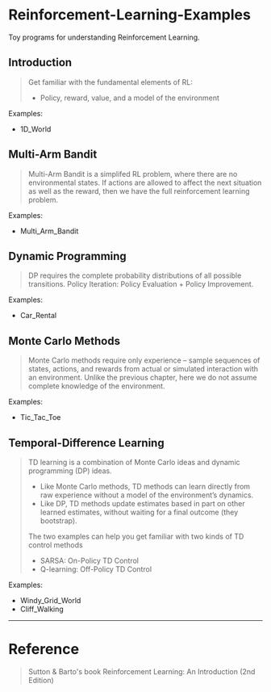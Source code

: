 # Reinforcement-Learning-Examples

Toy programs for understanding Reinforcement Learning.

## Introduction

> Get familiar with the fundamental elements of RL: 
> - Policy, reward, value, and a model of the environment

Examples: 
- 1D_World

## Multi-Arm Bandit
> Multi-Arm Bandit is a simplifed RL problem, where there are no environmental states. If actions are allowed to affect the next situation as well as the reward, then we have the full reinforcement learning problem.

Examples: 
- Multi_Arm_Bandit

## Dynamic Programming
> DP requires the complete probability distributions of all possible transitions.
> Policy Iteration: Policy Evaluation + Policy Improvement.

Examples: 
- Car_Rental

## Monte Carlo Methods
> Monte Carlo methods require only experience – sample sequences of states, actions, and rewards from actual or simulated interaction with an environment. Unlike the previous chapter, here we do not assume complete knowledge of the environment.

Examples: 
- Tic_Tac_Toe

## Temporal-Difference Learning
> TD learning is a combination of Monte Carlo ideas and dynamic programming (DP) ideas.
> - Like Monte Carlo methods, TD methods can learn directly from raw experience without a model of the environment’s dynamics.
> - Like DP, TD methods update estimates based in part on other learned estimates, without waiting for a final outcome (they bootstrap).
> 
> The two examples can help you get familiar with two kinds of TD control methods
> - SARSA: On-Policy TD Control
> - Q-learning: Off-Policy TD Control

Examples: 
- Windy_Grid_World
- Cliff_Walking

---
# Reference
> Sutton & Barto's book Reinforcement Learning: An Introduction (2nd Edition)

